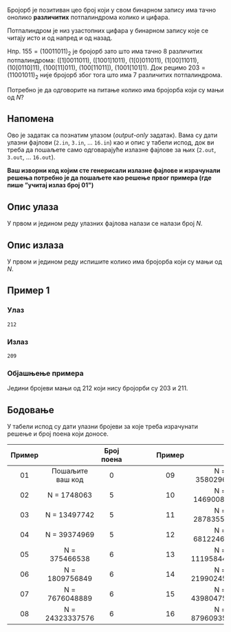 ﻿
Бројорб је позитиван цео број који у свом бинарном запису има тачно онолико **различитих** потпалиндрома колико и цифара.

Потпалиндром је низ узастопних цифара у бинарном запису које се читају исто и од напред и од назад.

Нпр. $155 = (10011011)$<sub>2</sub> је бројорб зато што има тачно 8 различитих потпалиндрома: ([1]0011011), ([1001]1011), (1[0]011011), (1[00]11011), (10[0110]11), (100[11]011), (100[11011]), (1001[101]1). Док рецимо $203 = (11001011)$<sub>2</sub> није бројорб због тога што има 7 различитих потпалиндрома.

Потребно је да одговорите на питање колико има бројорба који су мањи од $N$?

## Напомена

Ово је задатак са познатим улазом (*output-only* задатак). Вама су дати улазни фајлови (`2.in`, `3.in`, ... `16.in`) као и опис у табели испод, док ви треба да пошаљете само одговарајуће излазне фајлове за њих (`2.out`, `3.out`, ... `16.out`).

**Ваш изворни код којим сте генерисали излазне фајлове и израчунали решења потребно је да пошаљете као решење првог примера (где пише ”учитај излаз број 01")**

## Опис улаза

У првом и једином реду улазних фајлова налази се налази број $N$.

## Опис излаза

У првом и једином реду испишите колико има бројорба који су мањи од $N$.

## Пример 1

### Улаз

```
212
```

### Излаз

```
209
```

### Објашњење примера

Једини бројеви мањи од 212 који нису бројорби су 203 и 211.

## Бодовање

У табели испод су дати улазни бројеви за које треба израчунати решење и број поена који доносе.


|         Пример        |       | Број поена | | | | |      Пример        |  | Број поена |
|:-----------------:| :-------------------------: |:-------------:|:-:|:-:|:-:|:-:|:-----------------------:|:--------------:|:-------------------------:|
|          01  | Пошаљите ваш код | 0 | | | | | 09  | N = 35802962412 | 6 |
|          02  | N = 1748063  | 5 | | | | | 10  | N = 146900865525 | 7 |
|          03  | N = 13497742 | 5 | | | | | 11  | N = 287835581101 | 7 |
|         04  | N = 39374969 | 5 | | | | | 12 | N = 681224605882 | 7 |
|          05  | N = 375466538 | 6 | | | | | 13 | N = 1119584485997 | 8 |
|         06  | N = 1809756849 | 6 | | | | | 14  | N = 2199024540265 | 8 |
|         07  | N = 7676048889 | 6 | | | | | 15  | N = 4398047597508 | 9 |
|         08  | N = 24323337576 | 6 | | | | | 16 | N = 8796093532561 | 9 |
